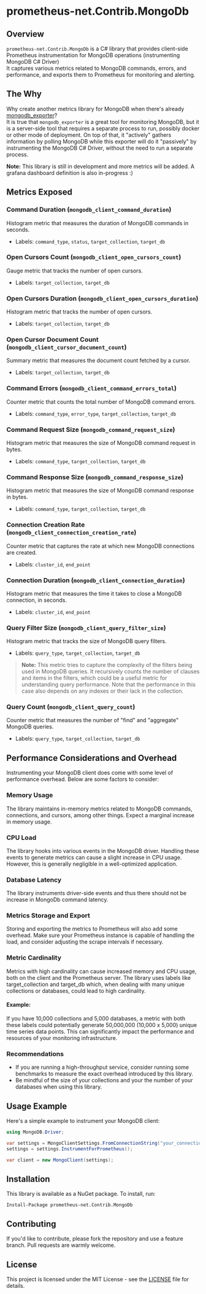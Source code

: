 # prometheus-net.Contrib.MongoDb

## Overview

`prometheus-net.Contrib.MongoDb` is a C# library that provides client-side Prometheus instrumentation for MongoDB operations (instrumenting MongoDB C# Driver)  
It captures various metrics related to MongoDB commands, errors, and performance, and exports them to Prometheus for monitoring and alerting.

## The Why

Why create another metrics library for MongoDB when there's already [mongodb_exporter](https://github.com/percona/mongodb_exporter)?  
It is true that `mongodb_exporter` is a great tool for monitoring MongoDB, but it is a server-side tool that requires a separate process to run, possibly docker or other mode of deployment. 
On top of that, it "actively" gathers information by polling MongoDB while this exporter will do it "passively" by instrumenting the MongoDB C# Driver, without the need to run a separate process.

**Note:** This library is still in development and more metrics will be added. A grafana dashboard definition is also in-progress :)

## Metrics Exposed

### Command Duration (`mongodb_client_command_duration`)

Histogram metric that measures the duration of MongoDB commands in seconds.

- Labels: `command_type`, `status`, `target_collection`, `target_db`

### Open Cursors Count (`mongodb_client_open_cursors_count`)

Gauge metric that tracks the number of open cursors.

- Labels: `target_collection`, `target_db`

### Open Cursors Duration (`mongodb_client_open_cursors_duration`)

Histogram metric that tracks the number of open cursors.

- Labels: `target_collection`, `target_db`

### Open Cursor Document Count (`mongodb_client_cursor_document_count`)

Summary metric that measures the document count fetched by a cursor.

- Labels: `target_collection`, `target_db`

### Command Errors (`mongodb_client_command_errors_total`)

Counter metric that counts the total number of MongoDB command errors.

- Labels: `command_type`, `error_type`, `target_collection`, `target_db`

### Command Request Size (`mongodb_command_request_size`)

Histogram metric that measures the size of MongoDB command request in bytes.

- Labels: `command_type`, `target_collection`, `target_db`

### Command Response Size (`mongodb_command_response_size`)

Histogram metric that measures the size of MongoDB command response in bytes.

- Labels: `command_type`, `target_collection`, `target_db`

### Connection Creation Rate (`mongodb_client_connection_creation_rate`)

Counter metric that captures the rate at which new MongoDB connections are created.

- Labels: `cluster_id`, `end_point`

### Connection Duration (`mongodb_client_connection_duration`)

Histogram metric that measures the time it takes to close a MongoDB connection, in seconds.

- Labels: `cluster_id`, `end_point`

### Query Filter Size (`mongodb_client_query_filter_size`)

Histogram metric that tracks the size of MongoDB query filters.

- Labels: `query_type`, `target_collection`, `target_db`

> **Note:** This metric tries to capture the complexity of the filters being used in MongoDB queries. It recursively counts the number of clauses and items in the filters, which could be a useful metric for understanding query performance. Note that the performance in this case also depends on any indexes or their lack in the collection.

### Query Count (`mongodb_client_query_count`)

Counter metric that measures the number of "find" and "aggregate" MongoDB queries.

- Labels: `query_type`, `target_collection`, `target_db`

## Performance Considerations and Overhead

Instrumenting your MongoDB client does come with some level of performance overhead. Below are some factors to consider:

### Memory Usage

The library maintains in-memory metrics related to MongoDB commands, connections, and cursors, among other things. Expect a marginal increase in memory usage.

### CPU Load

The library hooks into various events in the MongoDB driver. Handling these events to generate metrics can cause a slight increase in CPU usage. However, this is generally negligible in a well-optimized application.

### Database Latency

The library instruments driver-side events and thus there should not be increase in MongoDb command latency.

### Metrics Storage and Export

Storing and exporting the metrics to Prometheus will also add some overhead. Make sure your Prometheus instance is capable of handling the load, and consider adjusting the scrape intervals if necessary.

### Metric Cardinality

Metrics with high cardinality can cause increased memory and CPU usage, both on the client and the Prometheus server. The library uses labels like target_collection and target_db which, when dealing with many unique collections or databases, could lead to high cardinality.

#### Example:

If you have 10,000 collections and 5,000 databases, a metric with both these labels could potentially generate 50,000,000 (10,000 x 5,000) unique time series data points. This can significantly impact the performance and resources of your monitoring infrastructure.

### Recommendations

- If you are running a high-throughput service, consider running some benchmarks to measure the exact overhead introduced by this library.
- Be mindful of the size of your collections and your the number of your databases when using this library.

## Usage Example

Here's a simple example to instrument your MongoDB client:

```cs
using MongoDB.Driver;

var settings = MongoClientSettings.FromConnectionString("your_connection_string_here");
settings = settings.InstrumentForPrometheus();

var client = new MongoClient(settings);
```

## Installation

This library is available as a NuGet package. To install, run:

```
Install-Package prometheus-net.Contrib.MongoDb
```

## Contributing

If you'd like to contribute, please fork the repository and use a feature branch. Pull requests are warmly welcome.

## License

This project is licensed under the MIT License - see the [LICENSE](LICENSE) file for details.
